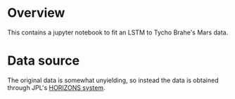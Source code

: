 # Overview
This contains a jupyter notebook to fit an LSTM to Tycho Brahe's Mars data.

# Data source
The original data is somewhat unyielding, so instead the data is obtained through JPL's [HORIZONS system](https://ssd.jpl.nasa.gov/horizons.cgi?s_time=1).
